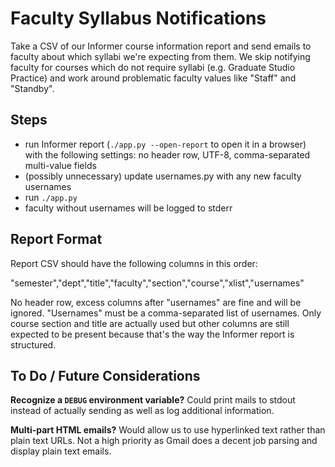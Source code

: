 # Faculty Syllabus Notifications

Take a CSV of our Informer course information report and send emails to faculty about which syllabi we're expecting from them. We skip notifying faculty for courses which do not require syllabi (e.g. Graduate Studio Practice) and work around problematic faculty values like "Staff" and "Standby".

## Steps

- run Informer report (`./app.py --open-report` to open it in a browser) with the following settings: no header row, UTF-8, comma-separated multi-value fields
- (possibly unnecessary) update usernames.py with any new faculty usernames
- run `./app.py`
- faculty without usernames will be logged to stderr

## Report Format

Report CSV should have the following columns in this order:

"semester","dept","title","faculty","section","course","xlist","usernames"

No header row, excess columns after "usernames" are fine and will be ignored. "Usernames" must be a comma-separated list of usernames. Only course section and title are actually used but other columns are still expected to be present because that's the way the Informer report is structured.

## To Do / Future Considerations

**Recognize a `DEBUG` environment variable?** Could print mails to stdout instead of actually sending as well as log additional information.

**Multi-part HTML emails?** Would allow us to use hyperlinked text rather than plain text URLs. Not a high priority as Gmail does a decent job parsing and display plain text emails.
